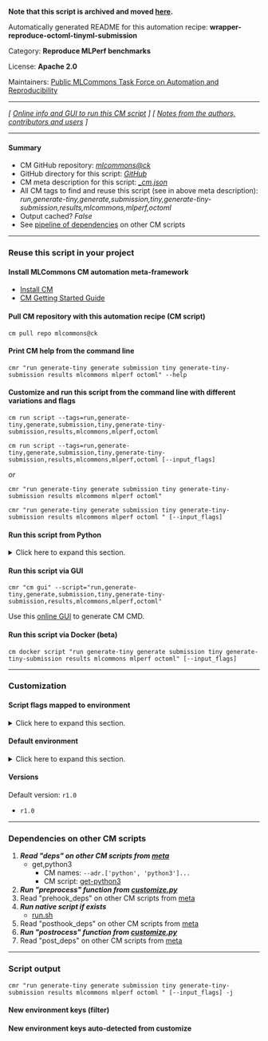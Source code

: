 **Note that this script is archived and moved [here](https://github.com/mlcommons/cm4mlops/tree/main/script/wrapper-reproduce-octoml-tinyml-submission).**



Automatically generated README for this automation recipe: **wrapper-reproduce-octoml-tinyml-submission**

Category: **Reproduce MLPerf benchmarks**

License: **Apache 2.0**

Maintainers: [Public MLCommons Task Force on Automation and Reproducibility](https://github.com/mlcommons/ck/blob/master/docs/taskforce.md)

---
*[ [Online info and GUI to run this CM script](https://access.cknowledge.org/playground/?action=scripts&name=wrapper-reproduce-octoml-tinyml-submission,b946001e289c4480) ] [ [Notes from the authors, contributors and users](README-extra.md) ]*

---
#### Summary

* CM GitHub repository: *[mlcommons@ck](https://github.com/mlcommons/ck/tree/dev/cm-mlops)*
* GitHub directory for this script: *[GitHub](https://github.com/mlcommons/ck/tree/dev/cm-mlops/script/wrapper-reproduce-octoml-tinyml-submission)*
* CM meta description for this script: *[_cm.json](_cm.json)*
* All CM tags to find and reuse this script (see in above meta description): *run,generate-tiny,generate,submission,tiny,generate-tiny-submission,results,mlcommons,mlperf,octoml*
* Output cached? *False*
* See [pipeline of dependencies](#dependencies-on-other-cm-scripts) on other CM scripts


---
### Reuse this script in your project

#### Install MLCommons CM automation meta-framework

* [Install CM](https://access.cknowledge.org/playground/?action=install)
* [CM Getting Started Guide](https://github.com/mlcommons/ck/blob/master/docs/getting-started.md)

#### Pull CM repository with this automation recipe (CM script)

```cm pull repo mlcommons@ck```

#### Print CM help from the command line

````cmr "run generate-tiny generate submission tiny generate-tiny-submission results mlcommons mlperf octoml" --help````

#### Customize and run this script from the command line with different variations and flags

`cm run script --tags=run,generate-tiny,generate,submission,tiny,generate-tiny-submission,results,mlcommons,mlperf,octoml`

`cm run script --tags=run,generate-tiny,generate,submission,tiny,generate-tiny-submission,results,mlcommons,mlperf,octoml [--input_flags]`

*or*

`cmr "run generate-tiny generate submission tiny generate-tiny-submission results mlcommons mlperf octoml"`

`cmr "run generate-tiny generate submission tiny generate-tiny-submission results mlcommons mlperf octoml " [--input_flags]`


#### Run this script from Python

<details>
<summary>Click here to expand this section.</summary>

```python

import cmind

r = cmind.access({'action':'run'
                  'automation':'script',
                  'tags':'run,generate-tiny,generate,submission,tiny,generate-tiny-submission,results,mlcommons,mlperf,octoml'
                  'out':'con',
                  ...
                  (other input keys for this script)
                  ...
                 })

if r['return']>0:
    print (r['error'])

```

</details>


#### Run this script via GUI

```cmr "cm gui" --script="run,generate-tiny,generate,submission,tiny,generate-tiny-submission,results,mlcommons,mlperf,octoml"```

Use this [online GUI](https://cKnowledge.org/cm-gui/?tags=run,generate-tiny,generate,submission,tiny,generate-tiny-submission,results,mlcommons,mlperf,octoml) to generate CM CMD.

#### Run this script via Docker (beta)

`cm docker script "run generate-tiny generate submission tiny generate-tiny-submission results mlcommons mlperf octoml" [--input_flags]`

___
### Customization


#### Script flags mapped to environment
<details>
<summary>Click here to expand this section.</summary>

* `--flash=value`  &rarr;  `CM_FLASH_BOARD=value`
* `--recreate_binary=value`  &rarr;  `CM_RECREATE_BINARY=value`

**Above CLI flags can be used in the Python CM API as follows:**

```python
r=cm.access({... , "flash":...}
```

</details>

#### Default environment

<details>
<summary>Click here to expand this section.</summary>

These keys can be updated via `--env.KEY=VALUE` or `env` dictionary in `@input.json` or using script flags.


</details>

#### Versions
Default version: `r1.0`

* `r1.0`
___
### Dependencies on other CM scripts


  1. ***Read "deps" on other CM scripts from [meta](https://github.com/mlcommons/ck/tree/dev/cm-mlops/script/wrapper-reproduce-octoml-tinyml-submission/_cm.json)***
     * get,python3
       * CM names: `--adr.['python', 'python3']...`
       - CM script: [get-python3](https://github.com/mlcommons/ck/tree/master/cm-mlops/script/get-python3)
  1. ***Run "preprocess" function from [customize.py](https://github.com/mlcommons/ck/tree/dev/cm-mlops/script/wrapper-reproduce-octoml-tinyml-submission/customize.py)***
  1. Read "prehook_deps" on other CM scripts from [meta](https://github.com/mlcommons/ck/tree/dev/cm-mlops/script/wrapper-reproduce-octoml-tinyml-submission/_cm.json)
  1. ***Run native script if exists***
     * [run.sh](https://github.com/mlcommons/ck/tree/dev/cm-mlops/script/wrapper-reproduce-octoml-tinyml-submission/run.sh)
  1. Read "posthook_deps" on other CM scripts from [meta](https://github.com/mlcommons/ck/tree/dev/cm-mlops/script/wrapper-reproduce-octoml-tinyml-submission/_cm.json)
  1. ***Run "postrocess" function from [customize.py](https://github.com/mlcommons/ck/tree/dev/cm-mlops/script/wrapper-reproduce-octoml-tinyml-submission/customize.py)***
  1. Read "post_deps" on other CM scripts from [meta](https://github.com/mlcommons/ck/tree/dev/cm-mlops/script/wrapper-reproduce-octoml-tinyml-submission/_cm.json)

___
### Script output
`cmr "run generate-tiny generate submission tiny generate-tiny-submission results mlcommons mlperf octoml " [--input_flags] -j`
#### New environment keys (filter)

#### New environment keys auto-detected from customize
